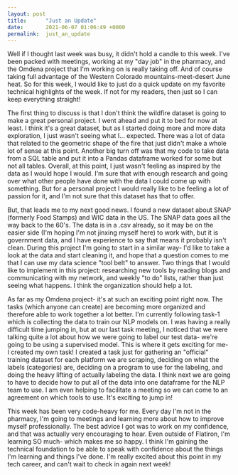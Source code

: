 ```yaml
---
layout: post
title:      "Just an Update"
date:       2021-06-07 01:06:49 +0000
permalink:  just_an_update
---
```



Well if I thought last week was busy, it didn't hold a candle to this week. I've been packed with meetings, working at my "day job" in the pharmacy, and the Omdena project that I'm working on is really taking off. And of course taking full advantage of the Western Colorado mountains-meet-desert June heat. So for this week, I would like to just do a quick update on my favorite technical highlights of the week. If not for my readers, then just so I can keep everything straight!  

The first thing to discuss is that I don't think the wildfire dataset is going to make a great personal project. I went ahead and put it to bed for now at least. I think it's a great dataset, but as I started doing more and more data exploration, I just wasn't seeing what I... expected. There was a lot of data that related to the geometric shape of the fire that just didn't make a whole lot of sense at this point. Another big turn off was that my code to take data from a SQL table and put it into a Pandas dataframe worked for some but not all tables. Overall, at this point, I just wasn't feeling as inspired by the data as I would hope I would. I'm sure that with enough research and going over what other people have done with the data I could come up with something. But for a personal project I  would really like to be feeling a lot of passion for it, and I'm not sure that this dataset has that to offer.  

But, that leads me to my next good news. I found a new dataset about SNAP (formerly Food Stamps) and WIC data in the US. The SNAP data goes all the way back to the 60's. The data is in a .csv already, so it may be on the easier side (I'm hoping I'm not jinxing myself here) to work with, but it is government data, and I have experience to say that means it probably isn't clean. During this project I'm going to start in a similar way- I'd like to take a look at the data and start cleaning it, and hope that a question comes to me that I can use my data science "tool belt" to answer. Two things that I would like to implement in this project: researching new tools by reading blogs and communicating with my network, and weekly "to do" lists, rather than just seeing what happens. I think the organization should help a lot.  

As far as my Omdena project- it's at such an exciting point right now. The tasks (which anyone can create) are becoming more organized and therefore able to work together a lot better. I'm currently following task-1 which is collecting the data to train our NLP models on. I was having a really difficult time jumping in, but at our last task meeting, I noticed that we were talking quite a lot about how we were going to label our test data- we're going to be using a supervised model. This is where it gets exciting for me- I created my own task! I created a task just for gathering an "official" training dataset for each platform we are scraping, deciding on what the labels (categories) are, deciding on a program to use for the labeling, and doing the heavy lifting of actually labeling the data. I think next we are going to have to decide how to put all of the data into one dataframe for the NLP team to use. I am even helping to facilitate a meeting so we can come to an agreement on which tools to use. It's exciting to jump in!  

This week has been very code-heavy for me. Every day I'm not in the pharmacy, I'm going to meetings and learning more about how to improve myself professionally. The best advice I got was to work on my confidence, and that was actually very encouraging to hear. Even outside of Flatiron, I'm learning SO much- which makes me so happy. I think I'm gaining the technical foundation to be able to speak with confidence about the things I'm learning and things I've done. I'm really excited about this point in my tech career, and can't wait to check in again next week! 
